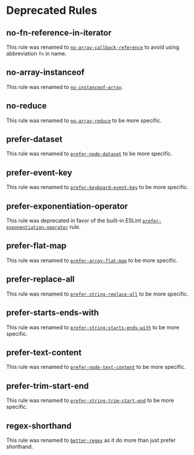 # Deprecated Rules

## no-fn-reference-in-iterator

This rule was renamed to [`no-array-callback-reference`](rules/no-array-callback-reference.md) to avoid using abbreviation `fn` in name.

## no-array-instanceof

This rule was renamed to [`no-instanceof-array`](rules/no-instanceof-array.md).

## no-reduce

This rule was renamed to [`no-array-reduce`](rules/no-array-reduce.md) to be more specific.

## prefer-dataset

This rule was renamed to [`prefer-node-dataset`](rules/prefer-node-dataset.md) to be more specific.

## prefer-event-key

This rule was renamed to [`prefer-keyboard-event-key`](rules/prefer-keyboard-event-key.md) to be more specific.

## prefer-exponentiation-operator

This rule was deprecated in favor of the built-in ESLint [`prefer-exponentiation-operator`](https://eslint.org/docs/rules/prefer-exponentiation-operator) rule.

## prefer-flat-map

This rule was renamed to [`prefer-array-flat-map`](rules/prefer-array-flat-map.md) to be more specific.

## prefer-replace-all

This rule was renamed to [`prefer-string-replace-all`](rules/prefer-string-replace-all.md) to be more specific.

## prefer-starts-ends-with

This rule was renamed to [`prefer-string-starts-ends-with`](rules/prefer-string-starts-ends-with.md) to be more specific.

## prefer-text-content

This rule was renamed to [`prefer-node-text-content`](rules/prefer-node-text-content.md) to be more specific.

## prefer-trim-start-end

This rule was renamed to [`prefer-string-trim-start-end`](rules/prefer-string-trim-start-end.md) to be more specific.

## regex-shorthand

This rule was renamed to [`better-regex`](rules/better-regex.md) as it do more than just prefer shorthand.
